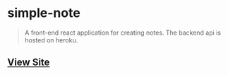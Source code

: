 # simple-note

> A front-end react application for creating notes. The backend api is hosted on heroku.

## [View Site](https://sharp-clarke-2b9a68.netlify.com/)

